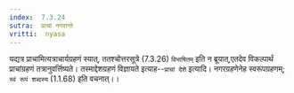 ```yaml
---
index:  7.3.24
sutra:  प्राचां नगरान्ते
vritti:  nyasa
---
```


यद्यत्र प्राचामित्यत्राचार्यग्रहणं स्यात्, ततश्चोत्तरसूत्रे (7.3.26) `विभाषितम्` इति न ब्रूयात्,एतदेव विकल्पार्थं प्राचांग्रहणं तत्रानुवर्त्तिष्यते। तस्माद्देशग्रहणं विज्ञायते इत्याह--`प्राचां देशे` इत्यादि। नगरग्रहणेनेह स्वरूपग्रहणम्; `स्वं रूपं शब्दस्य` (1.1.68) इति वचनात्।।

